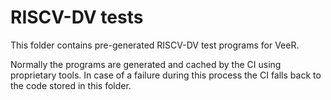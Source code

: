 # RISCV-DV tests

This folder contains pre-generated RISCV-DV test programs for VeeR.

Normally the programs are generated and cached by the CI using proprietary tools. In case of a failure during this process the CI falls back to the code stored in this folder.
